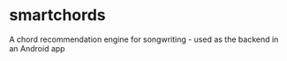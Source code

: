 # smartchords
A chord recommendation engine for songwriting - used as the backend in an Android app

